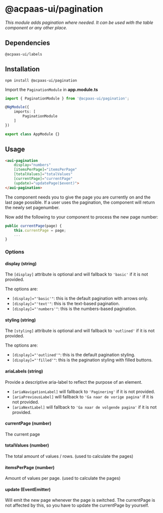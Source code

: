 # @acpaas-ui/pagination
*This module adds pagination where needed. It can be used with the table component or any other place.*

## Dependencies
`@acpaas-ui/labels`

## Installation
```
npm install @acpaas-ui/pagination
```

Import the `PaginationModule` in **app.module.ts**

``` typescript
import { PaginationModule } from '@acpaas-ui/pagination';

@NgModule({
    imports: [
        PaginationModule
    ]
})

export class AppModule {}
```

## Usage

``` html
<aui-pagination 
    display="numbers" 
    [itemsPerPage]="itemsPerPage" 
    [totalValues]="totalValues" 
    [currentPage]="currentPage" 
    (update)="updatePage($event)">
</aui-pagination>
```

The component needs you to give the page you are currently on and the last page possible. If a user uses the pagination, the component will return the newly set pagenumber.

Now add the following to your component to process the new page number:

```typescript
public currentPage(page) {
    this.currentPage = page;
    ...
}
```

### Options

#### display (string)
The `[display]` attribute is optional and will fallback to `'basic'` if it is not provided.

The options are:

- `[display]="'basic'"`: this is the default pagination with arrows only.
- `[display]="'text'"`: this is the text-based pagination.
- `[display]="'numbers'"`: this is the numbers-based pagination.

#### styling (string)
The `[styling]` attribute is optional and will fallback to `'outlined'` if it is not provided.

The options are:

- `[display]="'outlined'"`: this is the default pagination styling.
- `[display]="'filled'"`: this is the pagination styling with filled buttons.

#### ariaLabels (string)
Provide a descriptive aria-label to reflect the purpose of an element.
- `[ariaNavigationLabel]` will fallback to `'Paginering'` if it is not provided.
- `[ariaPreviousLabel]` will fallback to `'Ga naar de vorige pagina'` if it is not provided.
- `[ariaNextLabel]` will fallback to `'Ga naar de volgende pagina'` if it is not provided.

#### currentPage (number)

The current page

#### totalValues (number)

The total amount of values / rows. (used to calculate the pages)

#### itemsPerPage (number)

Amount of values per page.  (used to calculate the pages)

#### update (EventEmitter)

Will emit the new page whenever the page is switched. The currentPage is not affected by this, so you have to update the currentPage by yourself.
